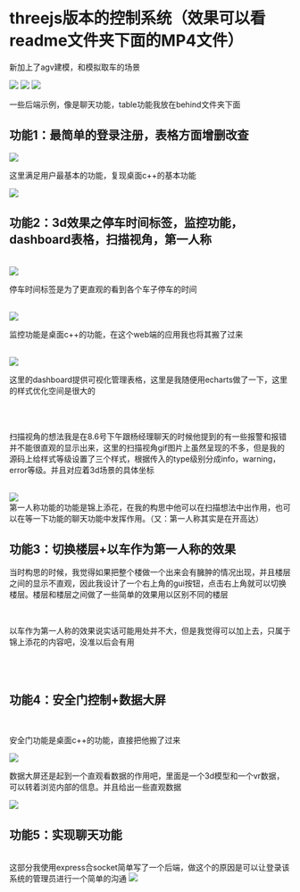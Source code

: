 # threejs版本的控制系统（效果可以看readme文件夹下面的MP4文件）

新加上了agv建模，和模拟取车的场景

<img src="./readme/agv.png" />

<img src="./readme/agv1.png" />

<img src="./readme/agv2.png" />


一些后端示例，像是聊天功能，table功能我放在behind文件夹下面




## 功能1：最简单的登录注册，表格方面增删改查


<img src="./readme/login.png" />

这里满足用户最基本的功能，复现桌面c++的基本功能

<img src="./readme/table.png" />
<br>

## 功能2：3d效果之停车时间标签，监控功能，dashboard表格，扫描视角，第一人称

<br>

<img src="./readme/标签.png" />

<br>

停车时间标签是为了更直观的看到各个车子停车的时间


<br>
<img src="./readme/监控录像.png" />

<br>

监控功能是桌面c++的功能，在这个web端的应用我也将其搬了过来

<br>

<img src="./readme/表格1.png" />
<br>

这里的dashboard提供可视化管理表格，这里是我随便用echarts做了一下，这里的样式优化空间是很大的

<br>

<br>

扫描视角的想法我是在8.6号下午跟杨经理聊天的时候他提到的有一些报警和报错并不能很直观的显示出来，这里的扫描视角gif图片上虽然呈现的不多，但是我的源码上给样式等级设置了三个样式，根据传入的type级别分成info，warning，error等级。并且对应着3d场景的具体坐标

<br>
<img src="./readme/扫描1.png" />

<br>
第一人称功能的功能是锦上添花，在我的构思中他可以在扫描想法中出作用，也可以在等一下功能的聊天功能中发挥作用。（又：第一人称其实是在开高达）
<br>





## 功能3：切换楼层+以车作为第一人称的效果

当时构思的时候，我觉得如果把整个楼做一个出来会有臃肿的情况出现，并且楼层之间的显示不直观，因此我设计了一个右上角的gui按钮，点击右上角就可以切换楼层。楼层和楼层之间做了一些简单的效果用以区别不同的楼层



<br>

以车作为第一人称的效果说实话可能用处并不大，但是我觉得可以加上去，只属于锦上添花的内容吧，没准以后会有用

<br>

<br>

## 功能4：安全门控制+数据大屏

<br>

安全门功能是桌面c++的功能，直接把他搬了过来

<img src="./readme/安全门.png" />


<br>

数据大屏还是起到一个直观看数据的作用吧，里面是一个3d模型和一个vr数据，可以转着浏览内部的信息。并且给出一些直观数据

<img src="./readme/ar.png" />



## 功能5：实现聊天功能
<br/>
这部分我使用express合socket简单写了一个后端，做这个的原因是可以让登录该系统的管理员进行一个简单的沟通

<img src="./readme/聊天.png" />
